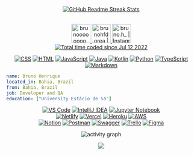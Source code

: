 <p align="center">
<a href="https://git.io/streak-stats"><img src="https://streak-stats.demolab.com/?user=brunodorea&hide_border=true&border_radius=5" alt="GitHub Readme Streak Stats"/></a>
</p>

<p align="center">
<br/>
<a href="https://twitter.com/brunoooooooo_">
  <img alt="brunoooooooo_ | Twitter" width="50px" src="https://user-images.githubusercontent.com/43545812/144034996-602b144a-16e1-41cc-99e7-c6040b20dcaf.png"/>
</a>
<a href="https://www.linkedin.com/in/brunohfdorea">
  <img alt="brunohfdorea | LinkdeIN" width="50px" src="https://user-images.githubusercontent.com/43545812/144035037-0f415fc7-9f96-4517-a370-ccc6e78a714b.png" />
</a>
<a href="https://www.instagram.com/bruno.h_">
  <img alt="bruno.h_ |  Instagram" width="50px" src="https://user-images.githubusercontent.com/43545812/144035088-0dfb165f-8fe0-4d13-896c-876c29d2b128.png" />
</a>
</br>
<a href="https://wakatime.com/@68660678-6b86-4b78-98df-f5f41a37e1bc"><img src="https://wakatime.com/badge/user/68660678-6b86-4b78-98df-f5f41a37e1bc.svg" alt="Total time coded since Jul 12 2022" /></a>
</p>

<p align="center">
<a href="https://github.com/orgs/BH-Tec/repositories?language=css"><img src="https://img.shields.io/badge/CSS-239120?&style=for-the-badge&logo=css3&logoColor=white" alt="CSS"/></a>
<a href="https://github.com/orgs/BH-Tec/repositories?language=html"><img src="https://img.shields.io/badge/HTML5-E34F26?style=for-the-badge&logo=html5&logoColor=white" alt="HTML"/></a>
<a href="https://github.com/orgs/BH-Tec/repositories?language=javascript"><img src="https://img.shields.io/badge/JavaScript-F7DF1E?style=for-the-badge&logo=javascript&logoColor=black" alt="JavaScript"/></a>
<a href="https://github.com/orgs/BH-Tec/repositories?language=java"><img src="https://img.shields.io/badge/java-%23ED8B00.svg?style=for-the-badge&logo=java&logoColor=white" alt="Java"/></a>
<a href="https://github.com/orgs/BH-Tec/repositories?language=kotlin"><img src="https://img.shields.io/badge/kotlin-%237F52FF.svg?style=for-the-badge&logo=kotlin&logoColor=white" alt="Kotlin"/></a>
<a href="https://github.com/orgs/BH-Tec/repositories?q=python"><img src="https://img.shields.io/badge/python-3670A0?style=for-the-badge&logo=python&logoColor=ffdd54" alt="Python"/></a>
<a href="https://github.com/orgs/BH-Tec/repositories?&language=typescript"><img src="https://img.shields.io/badge/typescript-%23007ACC.svg?style=for-the-badge&logo=typescript&logoColor=white" alt="TypeScript"/></a>
<a href="https://github.com/orgs/BH-Tec/repositories?q=markdown"><img src="https://img.shields.io/badge/markdown-%23000000.svg?style=for-the-badge&logo=markdown&logoColor=white" alt="Markdown"/></a>
</p>

```yaml
name: Bruno Henrique
located_in: Bahia, Brazil
from: Bahia, Brazil
job: Developer and QA
education: ["University Estácio de Sá"]
```

<p align="center">
<a href="https://img.shields.io/badge/Visual%20Studio%20Code-0078d7.svg?style=for-the-badge&logo=visual-studio-code&logoColor=white"><img src="https://img.shields.io/badge/Visual%20Studio%20Code-0078d7.svg?style=for-the-badge&logo=visual-studio-code&logoColor=white" alt="VS Code"/></a>
<a href="https://img.shields.io/badge/IntelliJIDEA-000000.svg?style=for-the-badge&logo=intellij-idea&logoColor=white"><img src="https://img.shields.io/badge/IntelliJIDEA-000000.svg?style=for-the-badge&logo=intellij-idea&logoColor=white" alt="IntelliJ IDEA"/></a>
<a href="https://img.shields.io/badge/jupyter-%23FA0F00.svg?style=for-the-badge&logo=jupyter&logoColor=white"><img src="https://img.shields.io/badge/jupyter-%23FA0F00.svg?style=for-the-badge&logo=jupyter&logoColor=white" alt="Jupyter Notebook"/></a>
</br>
<a href="https://img.shields.io/badge/netlify-%23000000.svg?style=for-the-badge&logo=netlify&logoColor=#00C7B7"><img src="https://img.shields.io/badge/netlify-%23000000.svg?style=for-the-badge&logo=netlify&logoColor=#00C7B7" alt="Netlify"/></a>
<a href="https://img.shields.io/badge/vercel-%23000000.svg?style=for-the-badge&logo=vercel&logoColor=white"><img src="https://img.shields.io/badge/vercel-%23000000.svg?style=for-the-badge&logo=vercel&logoColor=white" alt="Vercel"/></a>
<a href="https://img.shields.io/badge/heroku-%23430098.svg?style=for-the-badge&logo=heroku&logoColor=white"><img src="https://img.shields.io/badge/heroku-%23430098.svg?style=for-the-badge&logo=heroku&logoColor=white" alt="Heroku"/></a>
<a href="https://img.shields.io/badge/AWS-%23FF9900.svg?style=for-the-badge&logo=amazon-aws&logoColor=white"><img src="https://img.shields.io/badge/AWS-%23FF9900.svg?style=for-the-badge&logo=amazon-aws&logoColor=white" alt="AWS"/></a>
</br>
<a href="https://img.shields.io/badge/Notion-%23000000.svg?style=for-the-badge&logo=notion&logoColor=whit"><img src="https://img.shields.io/badge/Notion-%23000000.svg?style=for-the-badge&logo=notion&logoColor=whit" alt="Notion"/></a>
<a href="https://img.shields.io/badge/Postman-FF6C37?style=for-the-badge&logo=postman&logoColor=whit"><img src="https://img.shields.io/badge/Postman-FF6C37?style=for-the-badge&logo=postman&logoColor=whit" alt="Postman"/></a>
<a href="https://img.shields.io/badge/-Swagger-%23Clojure?style=for-the-badge&logo=swagger&logoColor=whit"><img src="https://img.shields.io/badge/-Swagger-%23Clojure?style=for-the-badge&logo=swagger&logoColor=whit" alt="Swagger"/></a>
<a href="https://img.shields.io/badge/Trello-%23026AA7.svg?style=for-the-badge&logo=Trello&logoColor=white"><img src="https://img.shields.io/badge/Trello-%23026AA7.svg?style=for-the-badge&logo=Trello&logoColor=white" alt="Trello"/></a>
<a href="https://img.shields.io/badge/figma-%23F24E1E.svg?style=for-the-badge&logo=figma&logoColor=white"><img src="https://img.shields.io/badge/figma-%23F24E1E.svg?style=for-the-badge&logo=figma&logoColor=white" alt="Figma"/></a>
</br>
<a href=""><img src="" alt=""/></a>
</p>

<p align="center">
<a ><img href="https://ashutosh00710.github.io/github-readme-activity-graph/" src="https://activity-graph.herokuapp.com/graph?username=brunodorea&theme=github-light&hide_border=true"alt="activity graph"/></a>
</p>

<p align="center">
  <img alig src="https://github.com/BrunoDorea/BrunoDorea/blob/output/github-contribution-grid-snake.gif"/>
</p>
